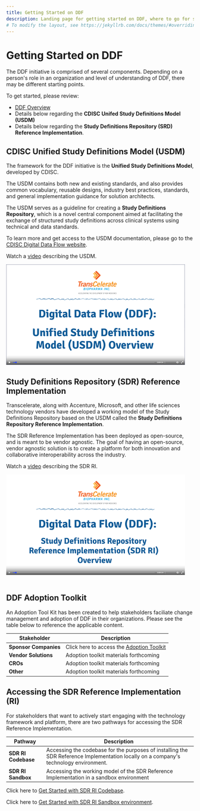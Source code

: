 ```yaml
---
title: Getting Started on DDF
description: Landing page for getting started on DDF, where to go for specific information, and how to access content
# To modify the layout, see https://jekyllrb.com/docs/themes/#overriding-theme-defaults
---
```

# Getting Started on DDF

The DDF initiative is comprised of several components.  Depending on a person's role in an organization and level of understanding of DDF, there may be different starting points.  

To get started, please review:
- [DDF Overview](overview.md)
- Details below regarding the **CDISC Unifed Study Definitions Model (USDM)** 
- Details below regarding the **Study Definitions Repository (SRD) Reference Implementation**. 

## CDISC Unified Study Definitions Model (USDM)

The framework for the DDF initiative is the **Unified Study Definitions Model**, developed by CDISC.  

The USDM contains both new and existing standards, and also provides common vocabulary, reusable designs, industry best practices, standards, and general implementation guidance for solution architects.  

The USDM serves as a guideline for creating a **Study Definitions Repository**, which is a novel central component aimed at facilitating the exchange of structured study definitions across clinical systems using technical and data standards.

To learn more and get access to the USDM documentation, please go to the [CDISC Digital Data Flow website](https://www.cdisc.org/ddf).

Watch a [video](https://www.youtube.com/watch?v=082onW7jhe4&t=2s) describing the USDM. 

<a href="https://www.youtube.com/watch?v=082onW7jhe4&t=2s">
<img src="media\images\USDM.png">
</a>

## Study Definitions Repository (SDR) Reference Implementation

Transcelerate, along with Accenture, Microsoft, and other life sciences technology vendors have developed a working model of the Study Definitions Repository based on the USDM called the **Study Definitions Repository Reference Implementation**.  

The SDR Reference Implementation has been deployed as open-source, and is meant to be vendor agnostic.  The goal of having an open-source, vendor agnostic solution is to create a platform for both innovation and collaborative interoperability across the industry.

Watch a [video](https://www.youtube.com/watch?v=082onW7jhe4&t=2s) describing the SDR RI. 

<a href="https://www.youtube.com/watch?v=082onW7jhe4&t=2s">
<img src="media\images\SDRRI.png">
</a>
</br>
</br>

## DDF Adoption Toolkit
An Adoption Tool Kit has been created to help stakeholders faciliate change management and adoption of DDF in their organizations.  Please see the table below to reference the applicable content.

| Stakeholder             | Description                                                                                                                           |
|---------------------|---------------------------------------------------------------------------------------------------------------------------------------|
| **Sponsor Companies**   | Click here to access the [Adoption Toolkit](adoption-toolkit-sponsor.md)                                                                                                             |
| **Vendor Solutions**    | Adoption toolkit materials forthcoming                                                                                                     | 
| **CROs**                | Adoption toolkit materials forthcoming                                                                                                     | 
| **Other**               | Adoption toolkit materials forthcoming                                                                                                     | 


## Accessing the SDR Reference Implementation (RI)
For stakeholders that want to actively start engaging with the technology framework and platform, there are two pathways for accessing the SDR Reference Implementation.

| Pathway             | Description                                                                                                                           |
|---------------------|---------------------------------------------------------------------------------------------------------------------------------------|
| **SDR RI Codebase** | Accessing the codebase for the purposes of installing the SDR Reference Implementation locally on a company's technology environment. |
| **SDR RI Sandbox**  | Accessing the working model of the SDR Reference Implementation in a sandbox environment                                              |

Click here to [Get Started with SDR RI Codebase](sdr-ri-codebase-access.md).

Click here to [Get Started with SDR RI Sandbox environment](sdr_ri_sandbox_access.md).
